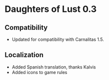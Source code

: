 # Daughters of Lust 0.3

## Compatibility

* Updated for compatibility with Carnalitas 1.5.

## Localization

* Added Spanish translation,  thanks Kalvis
* Added icons to game rules